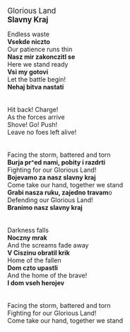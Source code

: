 <big>Glorious Land<br>
<b>Slavny Kraj</big></b>


Endless waste<br>
**Vsekde niczto** <br>
Our patience runs thin<br>
**Nasz mir zakonczitl se**<br>
Here we stand ready<br>
**Vsi my gotovi**<br>
Let the battle begin!<br>
**Nehaj bitva nastati**<br>
<br><br>
Hit back! Charge!<br>
As the forces arrive<br>
Shove! Go! Push!<br>
Leave no foes left alive!<br>
<br><br>
Facing the storm, battered and torn<br>
**Burja pr^ed nami, pobity i razdrti**<br>
Fighting for our Glorious Land!<br>
**Bojevamo za nasz slavny kraj**<br>
Come take our hand, together we stand<br>
**Grabi nasza ruku, zajedno travam**o<br>
Defending our Glorious Land!<br>
**Branimo nasz slavny kraj**<br>
<br><br>
Darkness falls<br>
**Noczny mrak**<br>
And the screams fade away<br>
**V Ciszinu obratil krik**<br>
Home of the fallen<br>
**Dom czto upastli**<br>
And the home of the brave!<br>
**I dom vseh herojev**<br>
<br><br>
Facing the storm, battered and torn<br>
Fighting for our Glorious Land!<br>
Come take our hand, together we stand<br>

